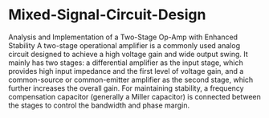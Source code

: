 # Mixed-Signal-Circuit-Design
Analysis and Implementation of a Two-Stage Op-Amp with Enhanced Stability
A two-stage operational amplifier is a commonly used analog circuit designed to achieve a high voltage gain and wide output swing. It mainly has two stages: a differential amplifier as the input stage, which provides high input impedance and the first level of voltage gain, and a common-source or common-emitter amplifier as the second stage, which further increases the overall gain. For maintaining stability, a frequency compensation capacitor (generally a Miller capacitor) is connected between the stages to control the bandwidth and phase margin.

